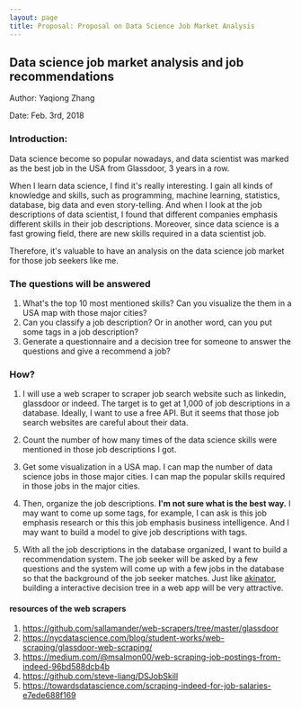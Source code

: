 ```yaml
---
layout: page
title: Proposal: Proposal on Data Science Job Market Analysis
---
```



## Data science job market analysis and job recommendations
Author: Yaqiong Zhang

Date: Feb. 3rd, 2018

### Introduction:

Data science become so popular nowadays, and data scientist was marked as the best job in the USA from Glassdoor, 3 years in a row. 

When I learn data science, I find it's really interesting. I gain all kinds of knowledge and skills, such as programming, machine learning, statistics, database, big data and even story-telling. And when I look at the job descriptions of data scientist, I found that different companies emphasis different skills in their job descriptions. Moreover, since data science is a fast growing field, there are new skills required in a data scientist job. 

Therefore, it's valuable to have an analysis on the data science job market for those job seekers like me. 

### The questions will be answered
1. What's the top 10 most mentioned skills? Can you visualize the them in a USA map with those major cities?
2. Can you classify a job description? Or in another word, can you put some tags in a job description? 
3. Generate a questionnaire and a decision tree for someone to answer the questions and give a recommend a job?

### How?
1. I will use a web scraper to scraper job search website such as linkedin, glassdoor or indeed. The target is to get at 1,000 of job descriptions in a database. Ideally, I want to use a free API. But it seems that those job search websites are careful about their data.

2. Count the number of how many times of the data science skills were mentioned in those job descriptions I got.

3. Get some visualization in a USA map. I can map the number of data science jobs in those major cities. I can map the popular skills required in those jobs in the major cities. 

4. Then, organize the job descriptions. **I'm not sure what is the best way.** I may want to come up some tags, for example, I can ask is this job emphasis research or this this job emphasis business intelligence. And I may want to build a model to give job descriptions with tags. 

5. With all the job descriptions in the database organized, I want to build a recommendation system. The job seeker will be asked by a few questions and the system will come up with a few jobs in the database so that the background of the job seeker matches. Just like [akinator](http://en.akinator.com/), building a interactive decision tree in a web app will be very attractive. 


#### resources of the web scrapers
1. https://github.com/sallamander/web-scrapers/tree/master/glassdoor
2. https://nycdatascience.com/blog/student-works/web-scraping/glassdoor-web-scraping/
3. https://medium.com/@msalmon00/web-scraping-job-postings-from-indeed-96bd588dcb4b
4. https://github.com/steve-liang/DSJobSkill
5. https://towardsdatascience.com/scraping-indeed-for-job-salaries-e7ede688f169

